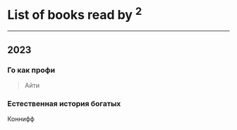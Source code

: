# List of books read by [](https://plus.google.com/u/0/116049106351328726122/)<sup>2</sup>
---

## 2023

### Го как профи
> Айти


### Естественная история богатых
Коннифф



